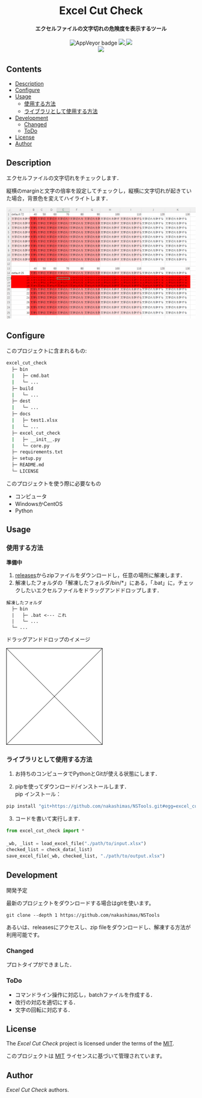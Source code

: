 
<h1 align="center">
  <br>
  Excel Cut Check
  <br>
</h1>

<h4 align="center">エクセルファイルの文字切れの危険度を表示するツール</h4>

<p align="center">
  <a>
    <img alt="AppVeyor badge" src="https://img.shields.io/badge/build-passing-brightgreen">
  </a>
  <a href="https://github.com/nakashimas/NSTools/releases">
    <img src="https://img.shields.io/badge/releace-v0.0.0-58839b.svg?style=flat">
  </a>
  <a href="./LICENSE">
    <img src="http://img.shields.io/badge/license-MIT-blue.svg?style=flat">
  </a>
  <br>
  <a>
    <img src="https://img.shields.io/badge/platform-win--32%20%7C%20win--64%20%7C%20CentOS--7-lightgrey">
  </a>
</p>

<h2> Contents </h2>

- [Description](#description)
- [Configure](#configure)
- [Usage](#usage)
  - [使用する方法](#使用する方法)
  - [ライブラリとして使用する方法](#ライブラリとして使用する方法)
- [Development](#development)
  - [Changed](#changed)
  - [ToDo](#todo)
- [License](#license)
- [Author](#author)

## Description

エクセルファイルの文字切れをチェックします．

縦横のmarginと文字の倍率を設定してチェックし，縦横に文字切れが起きていた場合，背景色を変えてハイライトします．

![出力のイメージ](./img/readme_example_1.png) 

## Configure

このプロジェクトに含まれるもの:

```sh
excel_cut_check
  ├─ bin
  |   ├─ cmd.bat
  |   └─ ...
  ├─ build
  |   └─ ...
  ├─ dest
  |   └─ ...
  ├─ docs
  |   ├─ test1.xlsx
  |   └─ ...
  ├─ excel_cut_check
  |   ├─ __init__.py
  |   └─ core.py
  ├─ requirements.txt
  ├─ setup.py
  ├─ README.md
  └─ LICENSE   
```

このプロジェクトを使う際に必要なもの

- コンピュータ
- WindowsかCentOS
- Python

## Usage

### 使用する方法

**準備中**

1. [releases](https://github.com/nakashimas/NSTools/releases)からzipファイルをダウンロードし，任意の場所に解凍します．
2. 解凍したフォルダの「解凍したフォルダ/bin/*」にある，「.bat」に，チェックしたいエクセルファイルをドラッグアンドドロップします．
```
解凍したフォルダ
  ├─ bin
  |   ├─ .bat <--- これ
  |   └─ ...
  └─ ...
```
ドラッグアンドドロップのイメージ

![ドラッグアンドドロップのイメージ](./img/readme_dnd_bin.png) 

### ライブラリとして使用する方法

1. お持ちのコンピュータでPythonとGitが使える状態にします．

2. pipを使ってダウンロード/インストールします．   
pip インストール：
```sh
pip install "git+https://github.com/nakashimas/NSTools.git#egg=excel_cut_check&subdirectory=excel_cut_check"
```

3. コードを書いて実行します．
```py
from excel_cut_check import *

_wb, _list = load_excel_file("./path/to/input.xlsx")
checked_list = check_data(_list)
save_excel_file(_wb, checked_list, "./path/to/output.xlsx")
```

## Development

開発予定

最新のプロジェクトをダウンロードする場合はgitを使います。

```
git clone --depth 1 https://github.com/nakashimas/NSTools
```

あるいは、releasesにアクセスし、zip fileをダウンロードし、解凍する方法が利用可能です。

### Changed

プロトタイプができました．

### ToDo

- コマンドライン操作に対応し，batchファイルを作成する．
- 改行の対応を適切にする．
- 文字の回転に対応する．

## License

The _Excel Cut Check_ project is licensed under the terms of the [MIT](./LICENSE).

このプロジェクトは [MIT](./LICENSE)  ライセンスに基づいて管理されています。

## Author

_Excel Cut Check_ authors.